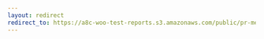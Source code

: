 ```yaml
---
layout: redirect
redirect_to: https://a8c-woo-test-reports.s3.amazonaws.com/public/pr-merge/40082/e2e/index.html
---
```

